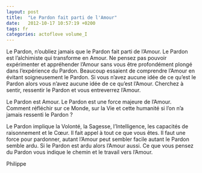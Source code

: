 ```yaml
---
layout: post
title:  "Le Pardon fait parti de l'Amour"
date:   2012-10-17 10:57:19 +0200
tags: fr
categories: actoflove volume_I
---
```

Le Pardon, n’oubliez jamais que le Pardon fait parti de l’Amour. Le Pardon est l’alchimiste qui transforme en Amour. Ne pensez pas pouvoir expérimenter et appréhender l’Amour sans vous être profondément plongé dans l’expérience du Pardon. Beaucoup essaient de comprendre l’Amour en évitant soigneusement le Pardon. Si vous n’avez aucune idée de ce qu’est le Pardon alors vous n’avez aucune idée de ce qu’est l’Amour. Cherchez à sentir, ressentir le Pardon et vous entreverrez l’Amour.

Le Pardon est Amour. Le Pardon est une force majeure de l’Amour. Comment réfléchir sur ce Monde, sur la Vie et cette humanité si l’on n’a jamais ressenti le Pardon ?

Le Pardon implique la Volonté, la Sagesse, l’Intelligence, les capacités de raisonnement et le Cœur. Il fait appel à tout ce que vous êtes. Il faut une force pour pardonner, autant l’Amour peut sembler facile autant le Pardon semble ardu. Si le Pardon est ardu alors l’Amour aussi. Ce que vous pensez du Pardon vous indique le chemin et le travail vers l’Amour.

Philippe

<!-- 
Ce(tte) œuvre est mise à disposition selon les termes de la Licence Creative Commons Attribution - Pas d’Utilisation Commerciale 4.0 International.
-->